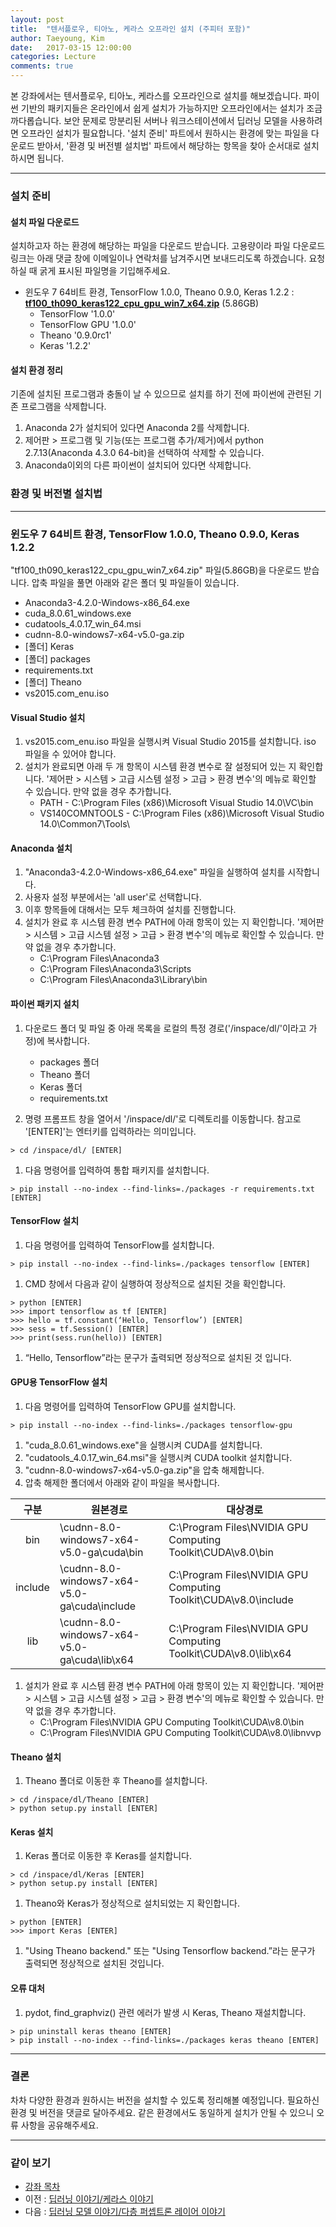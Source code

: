 ```yaml
---
layout: post
title:  "텐서플로우, 티아노, 케라스 오프라인 설치 (주피터 포함)"
author: Taeyoung, Kim
date:   2017-03-15 12:00:00
categories: Lecture
comments: true
---
```

본 강좌에서는 텐서플로우, 티아노, 케라스를 오프라인으로 설치를 해보겠습니다. 파이썬 기반의 패키지들은 온라인에서 쉽게 설치가 가능하지만 오프라인에서는 설치가 조금 까다롭습니다. 보안 문제로 망분리된 서버나 워크스테이션에서 딥러닝 모델을 사용하려면 오프라인 설치가 필요합니다. '설치 준비' 파트에서 원하시는 환경에 맞는 파일을 다운로드 받아서, '환경 및 버전별 설치법' 파트에서 해당하는 항목을 찾아 순서대로 설치하시면 됩니다. 

---

### 설치 준비

#### 설치 파일 다운로드

설치하고자 하는 환경에 해당하는 파일을 다운로드 받습니다. 고용량이라 파일 다운로드 링크는 아래 댓글 창에 이메일이나 연락처를 남겨주시면 보내드리도록 하겠습니다. 요청하실 때 굵게 표시된 파일명을 기입해주세요.

* 윈도우 7 64비트 환경, TensorFlow 1.0.0, Theano 0.9.0, Keras 1.2.2 : <U>**tf100_th090_keras122_cpu_gpu_win7_x64.zip**</U> (5.86GB)
    * TensorFlow '1.0.0'
    * TensorFlow GPU '1.0.0'
    * Theano '0.9.0rc1'    
    * Keras '1.2.2'
    
#### 설치 환경 정리

기존에 설치된 프로그램과 충돌이 날 수 있으므로 설치를 하기 전에 파이썬에 관련된 기존 프로그램을 삭제합니다. 

1. Anaconda 2가 설치되어 있다면 Anaconda 2를 삭제합니다.
1. 제어판 > 프로그램 및 기능(또는 프로그램 추가/제거)에서 python 2.7.13(Anaconda 4.3.0 64-bit)을 선택하여 삭제할 수 있습니다.
1. Anaconda이외의 다른 파이썬이 설치되어 있다면 삭제합니다.

### 환경 및 버전별 설치법

---

### 윈도우 7 64비트 환경, TensorFlow 1.0.0, Theano 0.9.0, Keras 1.2.2

"tf100_th090_keras122_cpu_gpu_win7_x64.zip" 파일(5.86GB)을 다운로드 받습니다. 압축 파일을 풀면 아래와 같은 폴더 및 파일들이 있습니다.

* Anaconda3-4.2.0-Windows-x86_64.exe
* cuda_8.0.61_windows.exe
* cudatools_4.0.17_win_64.msi
* cudnn-8.0-windows7-x64-v5.0-ga.zip
* [폴더] Keras
* [폴더] packages
* requirements.txt
* [폴더] Theano
* vs2015.com_enu.iso

#### Visual Studio 설치
1. vs2015.com_enu.iso 파일을 실행시켜 Visual Studio 2015를 설치합니다. iso 파일을 수 있어야 합니다.
1. 설치가 완료되면 아래 두 개 항목이 시스템 환경 변수로 잘 설정되어 있는 지 확인합니다. '제어판 > 시스템 > 고급 시스템 설정 > 고급 > 환경 변수'의 메뉴로 확인할 수 있습니다. 만약 없을 경우 추가합니다. 
    * PATH - C:\Program Files (x86)\Microsoft Visual Studio 14.0\VC\bin
    * VS140COMNTOOLS - C:\Program Files (x86)\Microsoft Visual Studio 14.0\Common7\Tools\
              
#### Anaconda 설치
1. "Anaconda3-4.2.0-Windows-x86_64.exe" 파일을 실행하여 설치를 시작합니다.
1. 사용자 설정 부분에서는 'all user'로 선택합니다.
1. 이후 항목들에 대해서는 모두 체크하여 설치를 진행합니다.
1. 설치가 완료 후 시스템 환경 변수 PATH에 아래 항목이 있는 지 확인합니다. '제어판 > 시스템 > 고급 시스템 설정 > 고급 > 환경 변수'의 메뉴로 확인할 수 있습니다. 만약 없을 경우 추가합니다. 
    * C:\Program Files\Anaconda3
    * C:\Program Files\Anaconda3\Scripts
    * C:\Program Files\Anaconda3\Library\bin

#### 파이썬 패키지 설치
1. 다운로드 폴더 및 파일 중 아래 목록을 로컬의 특정 경로('/inspace/dl/'이라고 가정)에 복사합니다.
    * packages 폴더
    * Theano 폴더
    * Keras 폴더
    * requirements.txt
        
1. 명령 프롬프트 창을 열어서 '/inspace/dl/'로 디렉토리를 이동합니다. 참고로 '[ENTER]'는 엔터키를 입력하라는 의미입니다.
```
> cd /inspace/dl/ [ENTER]
```
1. 다음 명령어를 입력하여 통합 패키지를 설치합니다. 
```
> pip install --no-index --find-links=./packages -r requirements.txt [ENTER]
```
    
#### TensorFlow 설치

1. 다음 명령어를 입력하여 TensorFlow를 설치합니다.   
```
> pip install --no-index --find-links=./packages tensorflow [ENTER]
```
1. CMD 창에서 다음과 같이 실행하여 정상적으로 설치된 것을 확인합니다.
```
> python [ENTER]   
>>> import tensorflow as tf [ENTER]
>>> hello = tf.constant(‘Hello, Tensorflow’) [ENTER]
>>> sess = tf.Session() [ENTER]
>>> print(sess.run(hello)) [ENTER]
```
1. “Hello, Tensorflow”라는 문구가 출력되면 정상적으로 설치된 것 입니다.

#### GPU용 TensorFlow 설치

1. 다음 명령어를 입력하여 TensorFlow GPU를 설치합니다.
```
> pip install --no-index --find-links=./packages tensorflow-gpu
```
1. "cuda_8.0.61_windows.exe"을 실행시켜 CUDA를 설치합니다.
1. "cudatools_4.0.17_win_64.msi"을 실행시켜 CUDA toolkit 설치합니다.
1. "cudnn-8.0-windows7-x64-v5.0-ga.zip"을 압축 해제합니다.
1. 압축 해제한 폴더에서 아래와 같이 파일을 복사합니다.

|구분|원본경로|대상경로|
|:-:|-|-|
|bin|\cudnn-8.0-windows7-x64-v5.0-ga\cuda\bin|C:\Program Files\NVIDIA GPU Computing Toolkit\CUDA\v8.0\bin|
|include|\cudnn-8.0-windows7-x64-v5.0-ga\cuda\include|C:\Program Files\NVIDIA GPU Computing Toolkit\CUDA\v8.0\include|
|lib|\cudnn-8.0-windows7-x64-v5.0-ga\cuda\lib\x64|C:\Program Files\NVIDIA GPU Computing Toolkit\CUDA\v8.0\lib\x64|

1. 설치가 완료 후 시스템 환경 변수 PATH에 아래 항목이 있는 지 확인합니다. '제어판 > 시스템 > 고급 시스템 설정 > 고급 > 환경 변수'의 메뉴로 확인할 수 있습니다. 만약 없을 경우 추가합니다. 
    * C:\Program Files\NVIDIA GPU Computing Toolkit\CUDA\v8.0\bin
    * C:\Program Files\NVIDIA GPU Computing Toolkit\CUDA\v8.0\libnvvp

#### Theano 설치

1. Theano 폴더로 이동한 후 Theano를 설치합니다. 
```   
> cd /inspace/dl/Theano [ENTER]
> python setup.py install [ENTER]
```

#### Keras 설치

1. Keras 폴더로 이동한 후 Keras를 설치합니다.
```
> cd /inspace/dl/Keras [ENTER]
> python setup.py install [ENTER] 
```
1. Theano와 Keras가 정상적으로 설치되었는 지 확인합니다.
```
> python [ENTER] 
>>> import Keras [ENTER]
```

1. "Using Theano backend." 또는 "Using Tensorflow backend.”라는 문구가 출력되면 정상적으로 설치된 것입니다. 
    
#### 오류 대처
1. pydot, find_graphviz() 관련 에러가 발생 시 Keras, Theano 재설치합니다.
```
> pip uninstall keras theano [ENTER]
> pip install --no-index --find-links=./packages keras theano [ENTER]
```

---

### 결론

차차 다양한 환경과 원하시는 버전을 설치할 수 있도록 정리해볼 예정입니다. 필요하신 환경 및 버전을 댓글로 달아주세요. 같은 환경에서도 동일하게 설치가 안될 수 있으니 오류 사항을 공유해주세요.

---

### 같이 보기

* [강좌 목차](https://tykimos.github.io/Keras/2017/01/27/Keras_Lecture_Plan/)    
* 이전 : [딥러닝 이야기/케라스 이야기](https://tykimos.github.io/Keras/2017/01/27/Keras_Talk/)
* 다음 : [딥러닝 모델 이야기/다층 퍼셉트론 레이어 이야기](https://tykimos.github.io/Keras/2017/01/27/MLP_Layer_Talk/)


```python

```
